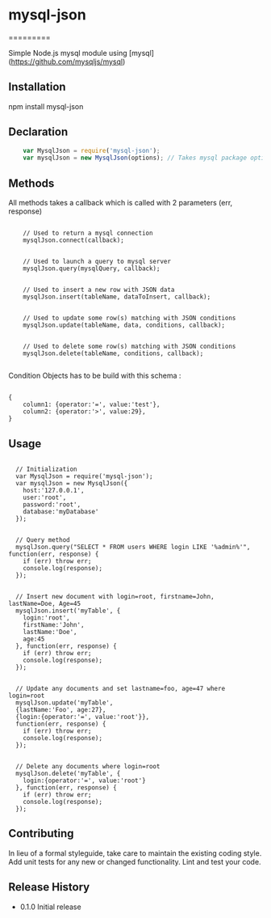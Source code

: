 # mysql-json
=========

Simple Node.js mysql module using [mysql] (https://github.com/mysqljs/mysql)

## Installation

npm install mysql-json

## Declaration

```javascript
    var MysqlJson = require('mysql-json');
    var mysqlJson = new MysqlJson(options); // Takes mysql package options
```

## Methods

All methods takes a callback which is called with 2 parameters (err, response)

<pre><code>
    // Used to return a mysql connection
    mysqlJson.connect(callback);
</code></pre>

<pre><code>
    // Used to launch a query to mysql server
    mysqlJson.query(mysqlQuery, callback);
</code></pre>

<pre><code>
    // Used to insert a new row with JSON data
    mysqlJson.insert(tableName, dataToInsert, callback);
</code></pre>

<pre><code>
    // Used to update some row(s) matching with JSON conditions
    mysqlJson.update(tableName, data, conditions, callback);
</code></pre>

<pre><code>
    // Used to delete some row(s) matching with JSON conditions
    mysqlJson.delete(tableName, conditions, callback);
 </code></pre>

Condition Objects has to be build with this schema :

<pre><code>
{
    column1: {operator:'=', value:'test'},
    column2: {operator:'>', value:29},
}
</code></pre>

## Usage

<pre><code>
  // Initialization
  var MysqlJson = require('mysql-json');
  var mysqlJson = new MysqlJson({
    host:'127.0.0.1',
    user:'root',
    password:'root',
    database:'myDatabase'
  });
</code></pre>

<pre><code>
  // Query method
  mysqlJson.query("SELECT * FROM users WHERE login LIKE '%admin%'", function(err, response) {
    if (err) throw err;
    console.log(response);
  });
</code></pre>

<pre><code>
  // Insert new document with login=root, firstname=John, lastName=Doe, Age=45
  mysqlJson.insert('myTable', {
    login:'root',
    firstName:'John',
    lastName:'Doe',
    age:45
  }, function(err, response) {
    if (err) throw err;
    console.log(response);
  });
</code></pre>

<pre><code>
  // Update any documents and set lastname=foo, age=47 where login=root
  mysqlJson.update('myTable',
  {lastName:'Foo', age:27},
  {login:{operator:'=', value:'root'}},
  function(err, response) {
    if (err) throw err;
    console.log(response);
  });
</code></pre>

<pre><code>
  // Delete any documents where login=root
  mysqlJson.delete('myTable', {
    login:{operator:'=', value:'root'}
  }, function(err, response) {
    if (err) throw err;
    console.log(response);
  });
</code></pre>


## Contributing

In lieu of a formal styleguide, take care to maintain the existing coding style.
Add unit tests for any new or changed functionality. Lint and test your code.

## Release History

* 0.1.0 Initial release
